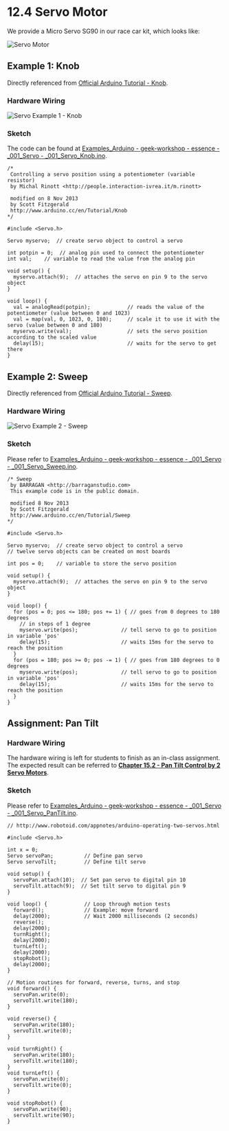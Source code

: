 # 12.4 Servo Motor

We provide a Micro Servo SG90 in our race car kit, which looks like:

![Servo Motor](../../Examples/geek-workshop/essence/motor-servo.jpg)


## Example 1: Knob

Directly referenced from [Official Arduino Tutorial - Knob](https://www.arduino.cc/en/Tutorial/Knob).

### Hardware Wiring

![Servo Example 1 - Knob](../../Examples/geek-workshop/essence/001_servo_knob.jpg)


### Sketch

The code can be found at [Examples_Arduino - geek-workshop - essence - _001_Servo - _001_Servo_Knob.ino](https://github.com/LongerVisionRobot/Examples_Arduino/blob/master/geek-workshop/essence/_001_Servo/_001_Servo_Knob.ino).
```
/*
 Controlling a servo position using a potentiometer (variable resistor)
 by Michal Rinott <http://people.interaction-ivrea.it/m.rinott>

 modified on 8 Nov 2013
 by Scott Fitzgerald
 http://www.arduino.cc/en/Tutorial/Knob
*/

#include <Servo.h>

Servo myservo;  // create servo object to control a servo

int potpin = 0;  // analog pin used to connect the potentiometer
int val;    // variable to read the value from the analog pin

void setup() {
  myservo.attach(9);  // attaches the servo on pin 9 to the servo object
}

void loop() {
  val = analogRead(potpin);            // reads the value of the potentiometer (value between 0 and 1023)
  val = map(val, 0, 1023, 0, 180);     // scale it to use it with the servo (value between 0 and 180)
  myservo.write(val);                  // sets the servo position according to the scaled value
  delay(15);                           // waits for the servo to get there
}
```


## Example 2: Sweep

Directly referenced from [Official Arduino Tutorial - Sweep](https://www.arduino.cc/en/Tutorial/Sweep).

### Hardware Wiring

![Servo Example 2 - Sweep](../../Examples/geek-workshop/essence/001_servo_sweep.jpg)


### Sketch

Please refer to [Examples_Arduino - geek-workshop - essence - _001_Servo - _001_Servo_Sweep.ino](https://github.com/LongerVisionRobot/Examples_Arduino/blob/master/geek-workshop/essence/_001_Servo/_001_Servo_Sweep.ino).
```
/* Sweep
 by BARRAGAN <http://barraganstudio.com>
 This example code is in the public domain.

 modified 8 Nov 2013
 by Scott Fitzgerald
 http://www.arduino.cc/en/Tutorial/Sweep
*/

#include <Servo.h>

Servo myservo;  // create servo object to control a servo
// twelve servo objects can be created on most boards

int pos = 0;    // variable to store the servo position

void setup() {
  myservo.attach(9);  // attaches the servo on pin 9 to the servo object
}

void loop() {
  for (pos = 0; pos <= 180; pos += 1) { // goes from 0 degrees to 180 degrees
    // in steps of 1 degree
    myservo.write(pos);              // tell servo to go to position in variable 'pos'
    delay(15);                       // waits 15ms for the servo to reach the position
  }
  for (pos = 180; pos >= 0; pos -= 1) { // goes from 180 degrees to 0 degrees
    myservo.write(pos);              // tell servo to go to position in variable 'pos'
    delay(15);                       // waits 15ms for the servo to reach the position
  }
}
```


## Assignment: Pan Tilt

### Hardware Wiring

The hardware wiring is left for students to finish as an in-class assignment. The expected result can be referred to
[**Chapter 15.2 - Pan Tilt Control by 2 Servo Motors**](../../Part6_MiniAutomatedVehicle/15_Assembling/04_pantilt_servomoto_ultrasoundr.md). 


### Sketch

Please refer to [Examples_Arduino - geek-workshop - essence - _001_Servo - _001_Servo_PanTilt.ino](https://github.com/LongerVisionRobot/Examples_Arduino/blob/master/geek-workshop/essence/_001_Servo/_001_Servo_PanTilt.ino).
```
// http://www.robotoid.com/appnotes/arduino-operating-two-servos.html

#include <Servo.h>

int x = 0;
Servo servoPan;          // Define pan servo
Servo servoTilt;         // Define tilt servo

void setup() { 
  servoPan.attach(10);  // Set pan servo to digital pin 10
  servoTilt.attach(9);  // Set tilt servo to digital pin 9
} 

void loop() {            // Loop through motion tests
  forward();             // Example: move forward
  delay(2000);           // Wait 2000 milliseconds (2 seconds)
  reverse();
  delay(2000);
  turnRight();
  delay(2000);
  turnLeft();
  delay(2000);
  stopRobot();
  delay(2000);
}

// Motion routines for forward, reverse, turns, and stop
void forward() {
  servoPan.write(0);
  servoTilt.write(180);
}

void reverse() {
  servoPan.write(180);
  servoTilt.write(0);
}

void turnRight() {
  servoPan.write(180);
  servoTilt.write(180);
}
void turnLeft() {
  servoPan.write(0);
  servoTilt.write(0);
}

void stopRobot() {
  servoPan.write(90);
  servoTilt.write(90);
}
```
